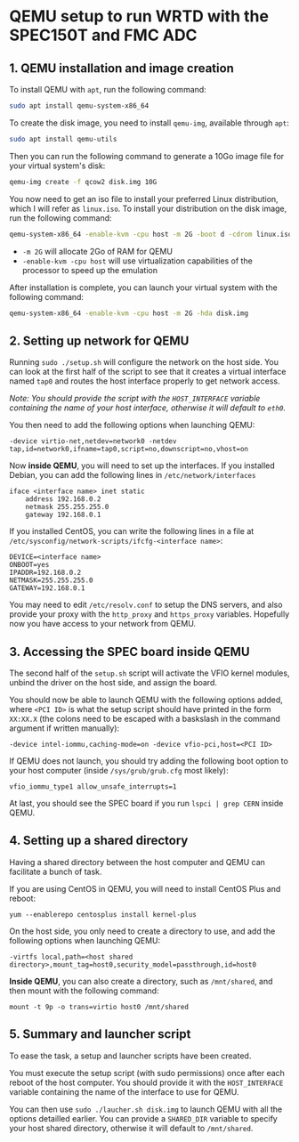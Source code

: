 # QEMU setup to run WRTD with the SPEC150T and FMC ADC

## 1. QEMU installation and image creation

To install QEMU with `apt`, run the following command:
```bash
sudo apt install qemu-system-x86_64
```

To create the disk image, you need to install `qemu-img`, available through `apt`:
```bash
sudo apt install qemu-utils
```
Then you can run the following command to generate a 10Go image file for your virtual system's disk:
```bash
qemu-img create -f qcow2 disk.img 10G
```

You now need to get an iso file to install your preferred Linux distribution, which I will refer as `linux.iso`.
To install your distribution on the disk image, run the following command:
```bash
qemu-system-x86_64 -enable-kvm -cpu host -m 2G -boot d -cdrom linux.iso -hda disk.img
```
- `-m 2G` will allocate 2Go of RAM for QEMU
- `-enable-kvm -cpu host` will use virtualization capabilities of the processor to speed up the emulation

After installation is complete, you can launch your virtual system with the following command:
```bash
qemu-system-x86_64 -enable-kvm -cpu host -m 2G -hda disk.img
```

## 2. Setting up network for QEMU

Running `sudo ./setup.sh` will configure the network on the host side. You can look at the first half of the script to see that it creates a virtual interface named `tap0` and routes the host interface properly to get network access.

_Note: You should provide the script with the `HOST_INTERFACE` variable containing the name of your host interface, otherwise it will default to `eth0`._

You then need to add the following options when launching QEMU:
```
-device virtio-net,netdev=network0 -netdev tap,id=network0,ifname=tap0,script=no,downscript=no,vhost=on 
```

Now **inside QEMU**, you will need to set up the interfaces.
If you installed Debian, you can add the following lines in `/etc/network/interfaces`
```
iface <interface name> inet static
	address 192.168.0.2
	netmask 255.255.255.0
	gateway 192.168.0.1
```
If you installed CentOS, you can write the following lines in a file at `/etc/sysconfig/network-scripts/ifcfg-<interface name>`:
```
DEVICE=<interface name>
ONBOOT=yes
IPADDR=192.168.0.2
NETMASK=255.255.255.0
GATEWAY=192.168.0.1
```

You may need to edit `/etc/resolv.conf` to setup the DNS servers, and also provide your proxy with the `http_proxy` and `https_proxy` variables.
Hopefully now you have access to your network from QEMU.

## 3. Accessing the SPEC board inside QEMU
The second half of the `setup.sh` script will activate the VFIO kernel modules, unbind the driver on the host side, and assign the board.

You should now be able to launch QEMU with the following options added, where `<PCI ID>` is what the setup script should have printed in the form `XX:XX.X` (the colons need to be escaped with a baskslash in the command argument if written manually):
```
-device intel-iommu,caching-mode=on -device vfio-pci,host=<PCI ID>
```

If QEMU does not launch, you should try adding the following boot option to your host computer (inside `/sys/grub/grub.cfg` most likely):
```
vfio_iommu_type1 allow_unsafe_interrupts=1
```

At last, you should see the SPEC board if you run `lspci | grep CERN` inside QEMU.

## 4. Setting up a shared directory
Having a shared directory between the host computer and QEMU can facilitate a bunch of task.

If you are using CentOS in QEMU, you will need to install CentOS Plus and reboot:
```
yum --enablerepo centosplus install kernel-plus
```

On the host side, you only need to create a directory to use, and add the following options when launching QEMU:
```
-virtfs local,path=<host shared directory>,mount_tag=host0,security_model=passthrough,id=host0
```

**Inside QEMU**, you can also create a directory, such as `/mnt/shared`, and then mount with the following command:
```
mount -t 9p -o trans=virtio host0 /mnt/shared
```

## 5. Summary and launcher script
To ease the task, a setup and launcher scripts have been created.

You must execute the setup script (with sudo permissions) once after each reboot of the host computer.
You should provide it with the `HOST_INTERFACE` variable containing the name of the interface to use for QEMU.

You can then use `sudo ./laucher.sh disk.img` to launch QEMU with all the options detailled earlier.
You can provide a `SHARED_DIR` variable to specify your host shared directory, otherwise it will default to `/mnt/shared`.
